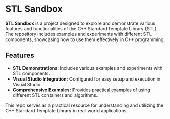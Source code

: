 # STL Sandbox

**STL Sandbox** is a project designed to explore and demonstrate various features and functionalities of the C++ Standard Template Library (STL). The repository includes examples and experiments with different STL components, showcasing how to use them effectively in C++ programming.

## Features

- **STL Demonstrations:** Includes various examples and experiments with STL components.
- **Visual Studio Integration:** Configured for easy setup and execution in Visual Studio.
- **Comprehensive Examples:** Provides practical examples of using different STL containers and algorithms.

This repo serves as a practical resource for understanding and utilizing the C++ Standard Template Library in real-world applications.
